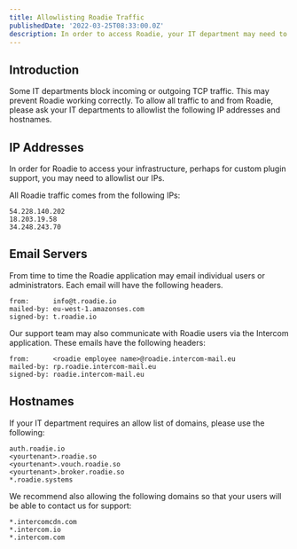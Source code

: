 ```yaml
---
title: Allowlisting Roadie Traffic
publishedDate: '2022-03-25T08:33:00.0Z'
description: In order to access Roadie, your IT department may need to allowlist certain IPs and hostnames.
---
```


## Introduction

Some IT departments block incoming or outgoing TCP traffic. This may prevent Roadie working correctly.
To allow all traffic to and from Roadie, please ask your IT departments to allowlist the following IP addresses and hostnames.

## IP Addresses

In order for Roadie to access your infrastructure, perhaps for custom plugin support, you may need to allowlist our IPs.

All Roadie traffic comes from the following IPs:

```
54.228.140.202
18.203.19.58
34.248.243.70
```

## Email Servers

From time to time the Roadie application may email individual users or administrators. Each email will have the following headers.

```
from:      info@t.roadie.io
mailed-by: eu-west-1.amazonses.com
signed-by: t.roadie.io
```

Our support team may also communicate with Roadie users via the Intercom application. These emails have the following headers:

```
from:      <roadie employee name>@roadie.intercom-mail.eu
mailed-by: rp.roadie.intercom-mail.eu
signed-by: roadie.intercom-mail.eu
```

## Hostnames

If your IT department requires an allow list of domains, please use the following:

```
auth.roadie.io
<yourtenant>.roadie.so
<yourtenant>.vouch.roadie.so
<yourtenant>.broker.roadie.so
*.roadie.systems
```

We recommend also allowing the following domains so that your users will be able to contact
us for support:

```
*.intercomcdn.com
*.intercom.io
*.intercom.com
```

